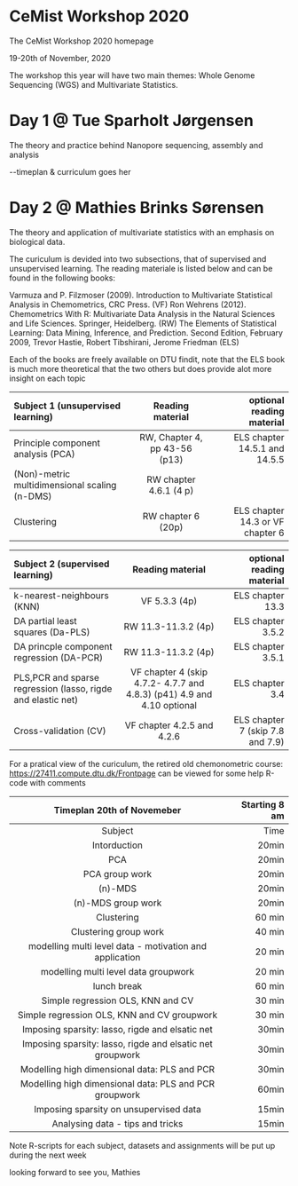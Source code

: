 # CeMist Workshop 2020
The CeMist Workshop 2020 homepage

19-20th of November, 2020

The workshop this year will have two main themes: Whole Genome Sequencing (WGS) and Multivariate Statistics.

# Day 1 @ Tue Sparholt Jørgensen

The theory and practice behind Nanopore sequencing, assembly and analysis

--timeplan & curriculum goes her


# Day 2 @ Mathies Brinks Sørensen

The theory and application of multivariate statistics with an emphasis on biological data.

The curiculum is devided into two subsections, that of supervised and unsupervised learning. The reading materiale is listed below and can be found in the following books:

Varmuza and P. Filzmoser (2009). Introduction to Multivariate Statistical Analysis in Chemometrics, CRC Press. (VF)
Ron Wehrens (2012). Chemometrics With R: Multivariate Data Analysis in the Natural Sciences and Life Sciences. Springer, Heidelberg. (RW)
The Elements of Statistical Learning: Data Mining, Inference, and Prediction. Second Edition, February 2009, Trevor Hastie, Robert Tibshirani, Jerome Friedman (ELS)

Each of the books are freely available on DTU findit, note that the ELS book is much more theoretical that the two others but does provide alot more insight on each topic

| Subject 1 (unsupervised learning) | Reading material | optional reading material |
| :---         |     :---:      |          ---: |
| Principle component analysis (PCA)   |  RW, Chapter 4, pp 43-56 (p13) |  ELS chapter 14.5.1 and 14.5.5     |
| (Non)-metric multidimensional scaling (n-DMS) |  RW chapter 4.6.1 (4 p)  |       |
| Clustering | RW chapter 6 (20p) | ELS chapter 14.3 or VF chapter 6 |

| Subject 2 (supervised learning) | Reading material | optional reading material |
| :---         |     :---:      |          ---: |
| k-nearest-neighbours (KNN)   |  VF 5.3.3 (4p) |  ELS chapter 13.3     |
| DA partial least squares (Da-PLS)   |  RW 11.3-11.3.2 (4p) |  ELS chapter 3.5.2    |
| DA princple component regression (DA-PCR)   |  RW 11.3-11.3.2 (4p)|  ELS chapter 3.5.1  |
| PLS,PCR and sparse regression (lasso, rigde and elastic net)   |  VF chapter 4 (skip 4.7.2- 4.7.7 and 4.8.3) (p41) 4.9 and 4.10 optional|  ELS chapter 3.4 |
| Cross-validation (CV) | VF chapter 4.2.5 and 4.2.6| ELS chapter 7 (skip 7.8 and 7.9) |

For a pratical view  of the curiculum, the retired old chemonometric course: https://27411.compute.dtu.dk/Frontpage can be viewed for some help R-code with comments

| Timeplan 20th of Novemeber| Starting 8 am|
|     :---:      |          ---: |
|Subject| Time |
|Intorduction| 20min |
|PCA|20min |
|PCA group work|20min|
|(n)-MDS|20min|
|(n)-MDS group work|20min|
|Clustering|60 min|
|Clustering group work|40 min|
|modelling multi level data - motivation and application|20 min |
|modelling multi level data  groupwork|20 min |
|lunch break|60 min|
|Simple regression OLS, KNN and CV|30 min|
|Simple regression OLS, KNN and CV groupwork|30 min|
|Imposing sparsity: lasso, rigde and elsatic net|30min|
|Imposing sparsity: lasso, rigde and elsatic net groupwork|30min|
|Modelling high dimensional data: PLS and PCR|30min|
|Modelling high dimensional data: PLS and PCR groupwork|60min|
|Imposing sparsity on unsupervised data|15min|
|Analysing data - tips and tricks|15min|

Note R-scripts for each subject, datasets and assignments will be put up during the next week

looking forward to see you, Mathies
